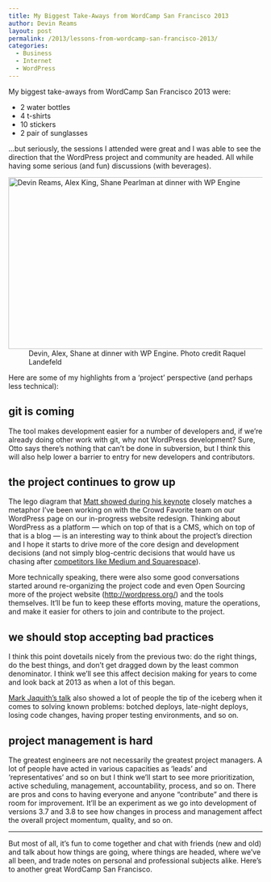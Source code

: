 ```yaml
---
title: My Biggest Take-Aways from WordCamp San Francisco 2013
author: Devin Reams
layout: post
permalink: /2013/lessons-from-wordcamp-san-francisco-2013/
categories:
  - Business
  - Internet
  - WordPress
---
```

My biggest take-aways from WordCamp San Francisco 2013 were:

*   2 water bottles
*   4 t-shirts
*   10 stickers
*   2 pair of sunglasses

&#8230;but seriously, the sessions I attended were great and I was able to see the direction that the WordPress project and community are headed. All while having some serious (and fun) discussions (with beverages).

<dl id="attachment_6106" class="wp-caption aligncenter" style="max-width:510px">
  <dt>
    <a href="https://twitter.com/raqueLandefeld"><img src="http://devin.reams.me/wp-content/uploads/2013/07/736764_10151599327783380_1113397530_o-510x340.jpg" alt="Devin Reams, Alex King, Shane Pearlman at dinner with WP Engine" width="510" height="340" class="size-medium-img wp-image-6106" /></a>
  </dt>
  
  <dd>
    Devin, Alex, Shane at dinner with WP Engine. Photo credit Raquel Landefeld
  </dd>
</dl>

Here are some of my highlights from a &#8216;project&#8217; perspective (and perhaps less technical):

## git is coming

The tool makes development easier for a number of developers and, if we&#8217;re already doing other work with git, why not WordPress development? Sure, Otto says there&#8217;s nothing that can&#8217;t be done in subversion, but I think this will also help lower a barrier to entry for new developers and contributors.

## the project continues to grow up

The lego diagram that [Matt showed during his keynote][1] closely matches a metaphor I&#8217;ve been working on with the Crowd Favorite team on our WordPress page on our in-progress website redesign. Thinking about WordPress as a platform — which on top of that is a CMS, which on top of that is a blog — is an interesting way to think about the project&#8217;s direction and I hope it starts to drive more of the core design and development decisions (and not simply blog-centric decisions that would have us chasing after [competitors like Medium and Squarespace][2]).

More technically speaking, there were also some good conversations started around re-organizing the project code and even Open Sourcing more of the project website (<http://wordpress.org/>) and the tools themselves. It&#8217;ll be fun to keep these efforts moving, mature the operations, and make it easier for others to join and contribute to the project.

## we should stop accepting bad practices

I think this point dovetails nicely from the previous two: do the right things, do the best things, and don&#8217;t get dragged down by the least common denominator. I think we&#8217;ll see this affect decision making for years to come and look back at 2013 as when a lot of this began.

[Mark Jaquith&#8217;s talk][3] also showed a lot of people the tip of the iceberg when it comes to solving known problems: botched deploys, late-night deploys, losing code changes, having proper testing environments, and so on.

## project management is hard

The greatest engineers are not necessarily the greatest project managers. A lot of people have acted in various capacities as &#8216;leads&#8217; and &#8216;representatives&#8217; and so on but I think we&#8217;ll start to see more prioritization, active scheduling, management, accountability, process, and so on. There are pros and cons to having everyone and anyone &#8220;contribute&#8221; and there is room for improvement. It&#8217;ll be an experiment as we go into development of versions 3.7 and 3.8 to see how changes in process and management affect the overall project momentum, quality, and so on.

* * *

But most of all, it&#8217;s fun to come together and chat with friends (new and old) and talk about how things are going, where things are headed, where we&#8217;ve all been, and trade notes on personal and professional subjects alike. Here&#8217;s to another great WordCamp San Francisco.

 [1]: http://wordpress.tv/2013/07/29/matt-mullenweg-state-of-the-word-2013/
 [2]: http://devin.reams.me/2013/what-competition-is-wordpress-up-against/
 [3]: http://wordpress.tv/2013/07/28/mark-jaquith-confident-commits-delightful-deploys-2/